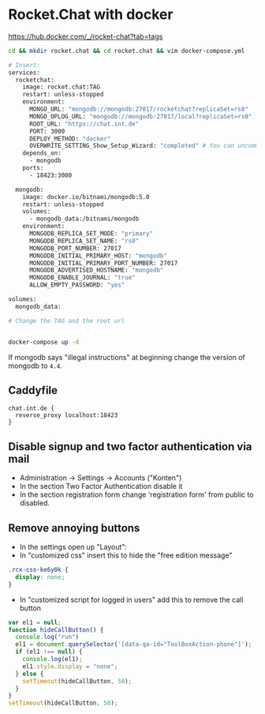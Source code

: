 # Rocket.Chat with docker

<https://hub.docker.com/_/rocket-chat?tab=tags>

```bash
cd && mkdir rocket.chat && cd rocket.chat && vim docker-compose.yml

# Insert:
services:
  rocketchat:
    image: rocket.chat:TAG
    restart: unless-stopped
    environment:
      MONGO_URL: "mongodb://mongodb:27017/rocketchat?replicaSet=rs0"
      MONGO_OPLOG_URL: "mongodb://mongodb:27017/local?replicaSet=rs0"
      ROOT_URL: "https://chat.int.de"
      PORT: 3000
      DEPLOY_METHOD: "docker"
      OVERWRITE_SETTING_Show_Setup_Wizard: "completed" # You can uncomment this if you want to go through the setup wizard
    depends_on:
      - mongodb
    ports:
      - 18423:3000

  mongodb:
    image: docker.io/bitnami/mongodb:5.0
    restart: unless-stopped
    volumes:
      - mongodb_data:/bitnami/mongodb
    environment:
      MONGODB_REPLICA_SET_MODE: "primary"
      MONGODB_REPLICA_SET_NAME: "rs0"
      MONGODB_PORT_NUMBER: 27017
      MONGODB_INITIAL_PRIMARY_HOST: "mongodb"
      MONGODB_INITIAL_PRIMARY_PORT_NUMBER: 27017
      MONGODB_ADVERTISED_HOSTNAME: "mongodb"
      MONGODB_ENABLE_JOURNAL: "true"
      ALLOW_EMPTY_PASSWORD: "yes"

volumes:
  mongodb_data:

# Change the TAG and the root url


docker-compose up -d
```

If mongodb says "illegal instructions" at beginning change the version of mongodb to `4.4`.

## Caddyfile

```caddyfile
chat.int.de {
  reverse_proxy localhost:18423
}
```

## Disable signup and two factor authentication via mail

- Administration -> Settings -> Accounts ("Konten")
- In the section Two Factor Authentication disable it
- In the section registration form change 'registration form' from public to disabled.

## Remove annoying buttons

- In the settings open up "Layout":
- In "customized css" insert this to hide the "free edition message"

```css
.rcx-css-ke6y0k {
  display: none;
}
```

- In "customized script for logged in users" add this to remove the call button

```js
var el1 = null;
function hideCallButton() {
  console.log("run")
  el1 = document.querySelector('[data-qa-id="ToolBoxAction-phone"]');
  if (el1 !== null) {
    console.log(el1);
    el1.style.display = "none";
  } else {
    setTimeout(hideCallButton, 50);
  }
}
setTimeout(hideCallButton, 50);
```
